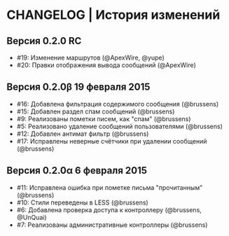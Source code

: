 CHANGELOG | История изменений
===================
Версия 0.2.0 RC
-------------------------------------
- #19: Изменение маршрутов (@ApexWire, @yupe)
- #20: Правки отображения вывода сообщений (@ApexWire)

Версия 0.2.0β 19 февраля 2015
-------------------------------------
- #16: Добавлена фильтрация содержимого сообщения (@brussens)
- #15: Добавлен раздел спам сообщений (@brussens)
- #9: Реализованы пометки писем, как "спам" (@brussens)
- #5: Реализовано удаление сообщений пользователями (@brussens)
- #12: Добавлен антимат фильтр (@brussens)
- #17: Исправлены неверные счётчики при удалении сообщений (@brussens)

Версия 0.2.0α 6 февраля 2015
-------------------------------------
- #11: Исправлена ошибка при пометке письма "прочитанным" (@brussens)
- #10: Стили переведены в LESS (@brussens)
- #6: Добавлена проверка доступа к контроллеру (@brussens, @UnQuai)
- #7: Реализованы административные контроллеры (@brussens)